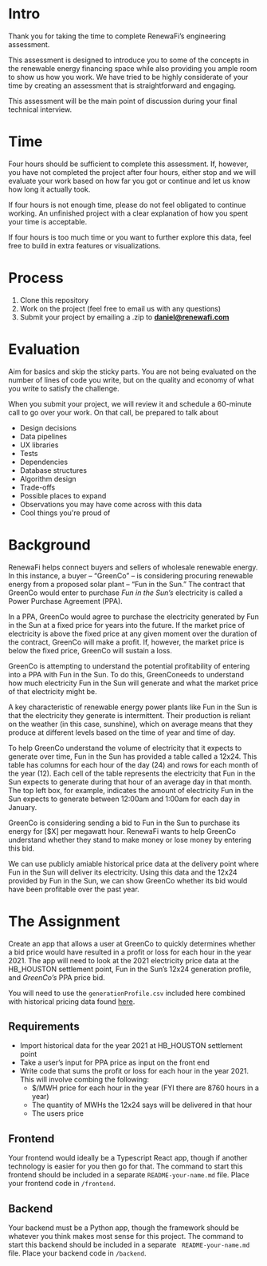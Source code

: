 # Intro
Thank you for taking the time to complete RenewaFi’s engineering assessment. 

This assessment is designed to introduce you to some of the concepts in the renewable energy financing space while also providing you ample room to show us how you work. We have tried to be highly considerate of your time by creating an assessment that is straightforward and engaging. 

This assessment will be the main point of discussion during your final technical interview.

# Time
Four hours should be sufficient to complete this assessment. If, however, you have not completed the project after four hours, either stop and we will evaluate your work based on how far you got or continue and let us know how long it actually took.

If four hours is not enough time, please do not feel obligated to continue working. An unfinished project with a clear explanation of how you spent your time is acceptable. 

If four hours is too much time or you want to further explore this data, feel free to build in extra features or visualizations.

# Process
 1. Clone this repository
 2. Work on the project (feel free to email us with any questions)
 3. Submit your project by emailing a .zip to **daniel@renewafi.com**

# Evaluation
Aim for basics and skip the sticky parts. You are not being evaluated on the number of lines of code you write, but on the quality and economy of what you write to satisfy the challenge.

When you submit your project, we will review it and schedule a 60-minute call to go over your work. On that call, be prepared to talk about
 * Design decisions
 * Data pipelines
 * UX libraries
 * Tests
 * Dependencies
 * Database structures
 * Algorithm design
 * Trade-offs
 * Possible places to expand
 * Observations you may have come across with this data
 * Cool things you're proud of

# Background  
RenewaFi helps connect buyers and sellers of wholesale renewable energy. In this instance, a buyer – “GreenCo” – is considering procuring renewable energy from a proposed solar plant – “Fun in the Sun.” The contract that GreenCo would enter to purchase *Fun in the Sun’s* electricity is called a Power Purchase Agreement (PPA). 

In a PPA, GreenCo would agree to purchase the electricity generated by Fun in the Sun at a fixed price for years into the future. If the market price of electricity is above the fixed price at any given moment over the duration of the contract, GreenCo will make a profit. If, however, the market price is below the fixed price, GreenCo will sustain a loss. 

GreenCo is attempting to understand the potential profitability of entering into a PPA with Fun in the Sun. To do this, GreenConeeds to understand how much electricity Fun in the Sun will generate and what the market price of that electricity might be. 

A key characteristic of renewable energy power plants like Fun in the Sun is that the electricity they generate is intermittent. Their production is reliant on the weather (in this case, sunshine), which on average means that they produce at different levels based on the time of year and time of day. 

To help GreenCo understand the volume of electricity that it expects to generate over time, Fun in the Sun has provided a table called a 12x24. This table has columns for each hour of the day (24) and rows for each month of the year (12). Each cell of the table represents the electricity that Fun in the Sun expects to generate during that hour of an average day in that month. The top left box, for example, indicates the amount of electricity Fun in the Sun expects to generate between 12:00am and 1:00am for each day in January.

GreenCo is considering sending a bid to Fun in the Sun to purchase its energy for [$X] per megawatt hour. RenewaFi wants to help GreenCo understand whether they stand to make money or lose money by entering this bid.  

We can use publicly amiable historical price data at the delivery point where Fun in the Sun will deliver its electricity. Using this data and the 12x24 provided by Fun in the Sun, we can show GreenCo whether its bid would have been profitable over the past year.  

# The Assignment
Create an app that allows a user at GreenCo to quickly determines whether a bid price would have resulted in a profit or loss for each hour in the year 2021. The app will need to look at the 2021 electricity price data at the HB_HOUSTON settlement point, Fun in the Sun’s 12x24 generation profile, and *GreenCo’s* PPA price bid. 

You will need to use the `generationProfile.csv` included here combined with historical pricing data found [here](https://www.ercot.com/mp/data-products/data-product-details?id=NP4-180-ER).

## Requirements
 - Import historical data for the year 2021 at HB_HOUSTON settlement point 
 - Take a user’s input for PPA price as input on the front end
 - Write code that sums the profit or loss for each hour in the year 2021. This will involve combing the following:
    - $/MWH price for each hour in the year (FYI there are 8760 hours in a year)
    - The quantity of MWHs the 12x24 says will be delivered in that hour
    - The users price

## Frontend
Your frontend would ideally be a Typescript React app, though if another technology is easier for you then go for that. The command to start this frontend should be included in a separate `README-your-name.md` file. Place your frontend code in `/frontend`.

## Backend
Your backend must be a Python app, though the framework should be whatever you think makes most sense for this project. The command to start this backend should be included in a separate ` README-your-name.md` file. Place your backend code in `/backend`.
